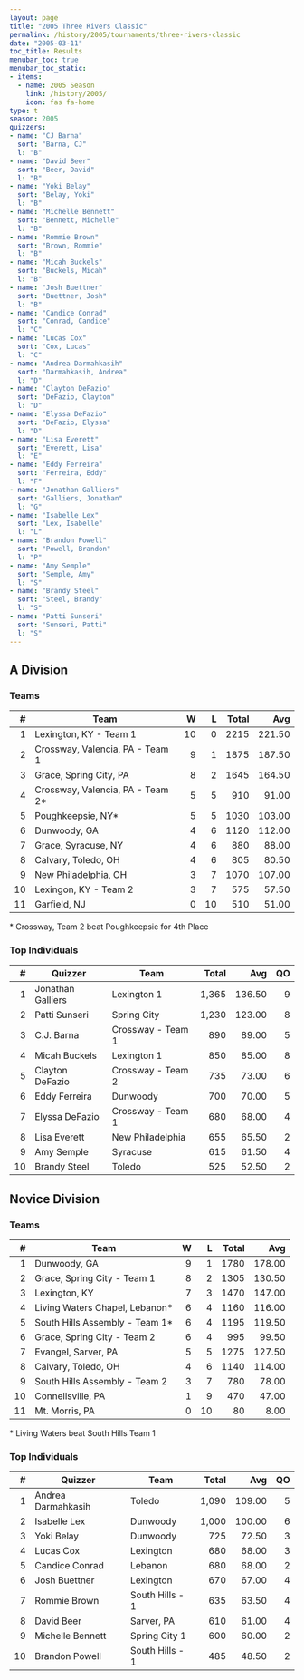 ```yaml
---
layout: page
title: "2005 Three Rivers Classic"
permalink: /history/2005/tournaments/three-rivers-classic
date: "2005-03-11"
toc_title: Results
menubar_toc: true
menubar_toc_static:
- items:
  - name: 2005 Season
    link: /history/2005/
    icon: fas fa-home
type: t
season: 2005
quizzers:
- name: "CJ Barna"
  sort: "Barna, CJ"
  l: "B"
- name: "David Beer"
  sort: "Beer, David"
  l: "B"
- name: "Yoki Belay"
  sort: "Belay, Yoki"
  l: "B"
- name: "Michelle Bennett"
  sort: "Bennett, Michelle"
  l: "B"
- name: "Rommie Brown"
  sort: "Brown, Rommie"
  l: "B"
- name: "Micah Buckels"
  sort: "Buckels, Micah"
  l: "B"
- name: "Josh Buettner"
  sort: "Buettner, Josh"
  l: "B"
- name: "Candice Conrad"
  sort: "Conrad, Candice"
  l: "C"
- name: "Lucas Cox"
  sort: "Cox, Lucas"
  l: "C"
- name: "Andrea Darmahkasih"
  sort: "Darmahkasih, Andrea"
  l: "D"
- name: "Clayton DeFazio"
  sort: "DeFazio, Clayton"
  l: "D"
- name: "Elyssa DeFazio"
  sort: "DeFazio, Elyssa"
  l: "D"
- name: "Lisa Everett"
  sort: "Everett, Lisa"
  l: "E"
- name: "Eddy Ferreira"
  sort: "Ferreira, Eddy"
  l: "F"
- name: "Jonathan Galliers"
  sort: "Galliers, Jonathan"
  l: "G"
- name: "Isabelle Lex"
  sort: "Lex, Isabelle"
  l: "L"
- name: "Brandon Powell"
  sort: "Powell, Brandon"
  l: "P"
- name: "Amy Semple"
  sort: "Semple, Amy"
  l: "S"
- name: "Brandy Steel"
  sort: "Steel, Brandy"
  l: "S"
- name: "Patti Sunseri"
  sort: "Sunseri, Patti"
  l: "S"
---
```


## A Division

### Teams

|    # | Team                             |    W |    L | Total |    Avg |
| ---: | -------------------------------- | ---: | ---: | ----: | -----: |
|    1 | Lexington, KY - Team 1           |   10 |    0 |  2215 | 221.50 |
|    2 | Crossway, Valencia, PA - Team 1  |    9 |    1 |  1875 | 187.50 |
|    3 | Grace, Spring City, PA           |    8 |    2 |  1645 | 164.50 |
|    4 | Crossway, Valencia, PA - Team 2* |    5 |    5 |   910 |  91.00 |
|    5 | Poughkeepsie, NY*                |    5 |    5 |  1030 | 103.00 |
|    6 | Dunwoody, GA                     |    4 |    6 |  1120 | 112.00 |
|    7 | Grace, Syracuse, NY              |    4 |    6 |   880 |  88.00 |
|    8 | Calvary, Toledo, OH              |    4 |    6 |   805 |  80.50 |
|    9 | New Philadelphia, OH             |    3 |    7 |  1070 | 107.00 |
|   10 | Lexingon, KY - Team 2            |    3 |    7 |   575 |  57.50 |
|   11 | Garfield, NJ                     |    0 |   10 |   510 |  51.00 |

\* Crossway, Team 2 beat Poughkeepsie for 4th Place

### Top Individuals

|    # | Quizzer           | Team              | Total |    Avg |   QO |
| ---: | ----------------- | ----------------- | ----: | -----: | ---: |
|    1 | Jonathan Galliers | Lexington 1       | 1,365 | 136.50 |    9 |
|    2 | Patti Sunseri     | Spring City       | 1,230 | 123.00 |    8 |
|    3 | C.J. Barna        | Crossway - Team 1 |   890 |  89.00 |    5 |
|    4 | Micah Buckels     | Lexington 1       |   850 |  85.00 |    8 |
|    5 | Clayton DeFazio   | Crossway - Team 2 |   735 |  73.00 |    6 |
|    6 | Eddy Ferreira     | Dunwoody          |   700 |  70.00 |    5 |
|    7 | Elyssa DeFazio    | Crossway - Team 1 |   680 |  68.00 |    4 |
|    8 | Lisa Everett      | New Philadelphia  |   655 |  65.50 |    2 |
|    9 | Amy Semple        | Syracuse          |   615 |  61.50 |    4 |
|   10 | Brandy Steel      | Toledo            |   525 |  52.50 |    2 |

## Novice Division

### Teams

|    # | Team                           |    W |    L | Total |    Avg |
| ---: | ------------------------------ | ---: | ---: | ----: | -----: |
|    1 | Dunwoody, GA                   |    9 |    1 |  1780 | 178.00 |
|    2 | Grace, Spring City - Team 1    |    8 |    2 |  1305 | 130.50 |
|    3 | Lexington, KY                  |    7 |    3 |  1470 | 147.00 |
|    4 | Living Waters Chapel, Lebanon* |    6 |    4 |  1160 | 116.00 |
|    5 | South Hills Assembly - Team 1* |    6 |    4 |  1195 | 119.50 |
|    6 | Grace, Spring City - Team 2    |    6 |    4 |   995 |  99.50 |
|    7 | Evangel, Sarver, PA            |    5 |    5 |  1275 | 127.50 |
|    8 | Calvary, Toledo, OH            |    4 |    6 |  1140 | 114.00 |
|    9 | South Hills Assembly - Team 2  |    3 |    7 |   780 |  78.00 |
|   10 | Connellsville, PA              |    1 |    9 |   470 |  47.00 |
|   11 | Mt. Morris, PA                 |    0 |   10 |    80 |   8.00 |

\* Living Waters beat South Hills Team 1

### Top Individuals

|    # | Quizzer            | Team            | Total |    Avg |   QO |
| ---: | ------------------ | --------------- | ----: | -----: | ---: |
|    1 | Andrea Darmahkasih | Toledo          | 1,090 | 109.00 |    5 |
|    2 | Isabelle Lex       | Dunwoody        | 1,000 | 100.00 |    6 |
|    3 | Yoki Belay         | Dunwoody        |   725 |  72.50 |    3 |
|    4 | Lucas Cox          | Lexington       |   680 |  68.00 |    3 |
|    5 | Candice Conrad     | Lebanon         |   680 |  68.00 |    2 |
|    6 | Josh Buettner      | Lexington       |   670 |  67.00 |    4 |
|    7 | Rommie Brown       | South Hills - 1 |   635 |  63.50 |    4 |
|    8 | David Beer         | Sarver, PA      |   610 |  61.00 |    4 |
|    9 | Michelle Bennett   | Spring City 1   |   600 |  60.00 |    2 |
|   10 | Brandon Powell     | South Hills - 1 |   485 |  48.50 |    2 |